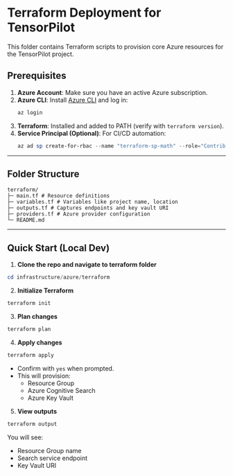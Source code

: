 # Terraform Deployment for TensorPilot

This folder contains Terraform scripts to provision core Azure resources for the TensorPilot project.

## Prerequisites

1. **Azure Account**: Make sure you have an active Azure subscription.
2. **Azure CLI**: Install [Azure CLI](https://learn.microsoft.com/en-us/cli/azure/install-azure-cli) and log in:
    ```powershell
    az login
    ```
3. **Terraform**: Installed and added to PATH (verify with `terraform version`).
4. **Service Principal (Optional)**: For CI/CD automation:
    ```powershell
    az ad sp create-for-rbac --name "terraform-sp-math" --role="Contributor" --scopes="/subscriptions/<SUBSCRIPTION_ID>"
    ```

---

## Folder Structure
```
terraform/
├─ main.tf # Resource definitions
├─ variables.tf # Variables like project name, location
├─ outputs.tf # Captures endpoints and key vault URI
├─ providers.tf # Azure provider configuration
└─ README.md
```

---

## Quick Start (Local Dev)

1. **Clone the repo and navigate to terraform folder**
```powershell
cd infrastructure/azure/terraform
```

2. **Initialize Terraform**
```powershell
terraform init
```

3. **Plan changes**
```powershell
terraform plan
```

4. **Apply changes**
```powershell
terraform apply
```

- Confirm with `yes` when prompted.
- This will provision:
    - Resource Group
    - Azure Cognitive Search
    - Azure Key Vault

5. **View outputs**
```powershell
terraform output
```

You will see:
- Resource Group name
- Search service endpoint
- Key Vault URI